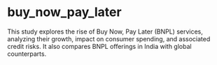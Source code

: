 # buy_now_pay_later
This study explores the rise of Buy Now, Pay Later (BNPL) services, analyzing their growth, impact on consumer spending, and associated credit risks. It also compares BNPL offerings in India with global counterparts.
